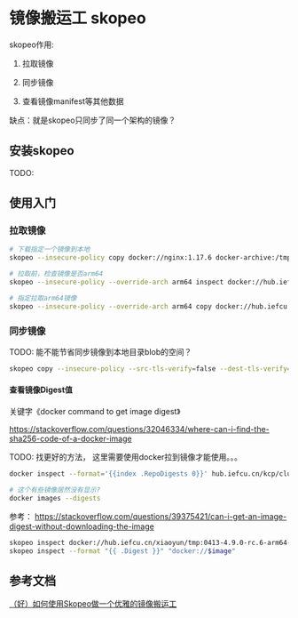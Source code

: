 # 镜像搬运工 skopeo

skopeo作用:

1. 拉取镜像

2. 同步镜像

3. 查看镜像manifest等其他数据

缺点：就是skopeo只同步了同一个架构的镜像？

## 安装skopeo

TODO:

## 使用入门


### 拉取镜像

```bash
# 下载指定一个镜像到本地
skopeo --insecure-policy copy docker://nginx:1.17.6 docker-archive:/tmp/nginx.tar

# 拉取前，检查镜像是否arm64
skopeo --insecure-policy --override-arch arm64 inspect docker://hub.iefcu.cn/xiaoyun/unzip:latest

# 指定拉取arm64镜像
skopeo --insecure-policy --override-arch arm64 copy docker://hub.iefcu.cn/xiaoyun/unzip:latest docker-archive:/tmp/unzip.tar
```

### 同步镜像

TODO: 能不能节省同步镜像到本地目录blob的空间？

```bash
skopeo copy --insecure-policy --src-tls-verify=false --dest-tls-verify=false --dest-authfile /root/.docker/config.json docker://docker.io/busybox:latest docker://harbor.weiyigeek.top/devops/busybox:latest
```

#### 查看镜像Digest值

关键字《docker command to get image digest》

https://stackoverflow.com/questions/32046334/where-can-i-find-the-sha256-code-of-a-docker-image

TODO: 找更好的方法， 这里需要使用docker拉到镜像才能使用。。。
```bash 
docker inspect --format='{{index .RepoDigests 0}}' hub.iefcu.cn/kcp/cluster-logging-operator:20220406

# 这个有些镜像居然没有显示?
docker images --digests
```

参考： https://stackoverflow.com/questions/39375421/can-i-get-an-image-digest-without-downloading-the-image
```bash
skopeo inspect docker://hub.iefcu.cn/xiaoyun/tmp:0413-4.9.0-rc.6-arm64-console-operator | grep Digest
skopeo inspect --format "{{ .Digest }}" "docker://$image"
```

## 参考文档

[（好）如何使用Skopeo做一个优雅的镜像搬运工](https://www.modb.pro/db/251368)


